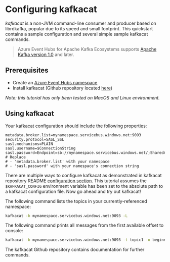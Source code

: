 # Configuring kafkacat

*kafkacat* is a non-JVM command-line consumer and producer based on librdkafka, popular due to its speed and small footprint. This quickstart contains a sample configuration and several simple sample kafkacat commands. 

> Azure Event Hubs for Apache Kafka Ecosystems supports [Apache Kafka version 1.0](https:/kafka.apache.org/10/documentation.html) and later.

## Prerequisites

- Create an [Azure Event Hubs namespace](https://docs.microsoft.com/en-us/azure/event-hubs/event-hubs-create)
- Install kafkacat (Github repository located [here](https://github.com/edenhill/kafkacat))

*Note: this tutorial has only been tested on MacOS and Linux environment.*

## Using kafkacat

Your kafkacat configuration should include the following properties:
```properties
metadata.broker.list=mynamespace.servicebus.windows.net:9093
security.protocol=SASL_SSL
sasl.mechanisms=PLAIN
sasl.username=$ConnectionString
sasl.password=Endpoint=sb://mynamespace.servicebus.windows.net/;SharedAccessKeyName=XXXXXX;SharedAccessKey=XXXXXX
# Replace
# - 'metadata.broker.list' with your namespace
# - 'sasl.password' with your namespace's connection string 
```

There are multiple ways to configure kafkacat as demonstrated in kafkacat repository README [configuration section](https://github.com/edenhill/kafkacat#configuration).  This tutorial assumes the `$KAFKACAT_CONFIG` environment variable has been set to the absolute path to a kafkacat configuration file. Now go ahead and try out kafkacat!

The following command lists the topics in your currently-referenced namespace:

```sh
kafkacat -b mynamespace.servicebus.windows.net:9093 -L
```

The following command prints all messages from the first available offset to console:

```sh
kafkacat -b mynamespace.servicebus.windows.net:9093 -t topic1 -o beginning
```

The kafkacat Github repository contains documentation for further commands.